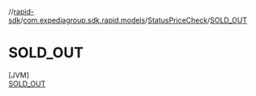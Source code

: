 //[rapid-sdk](../../../../index.md)/[com.expediagroup.sdk.rapid.models](../../index.md)/[StatusPriceCheck](../index.md)/[SOLD_OUT](index.md)

# SOLD_OUT

[JVM]\
[SOLD_OUT](index.md)
